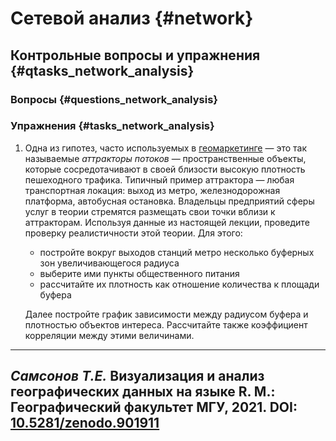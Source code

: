 # Cетевой анализ {#network}



## Контрольные вопросы и упражнения {#qtasks_network_analysis}

### Вопросы {#questions_network_analysis}

### Упражнения {#tasks_network_analysis}

1. Одна из гипотез, часто используемых в [геомаркетинге](https://ru.wikipedia.org/wiki/%D0%93%D0%B5%D0%BE%D0%BC%D0%B0%D1%80%D0%BA%D0%B5%D1%82%D0%B8%D0%BD%D0%B3) — это так называемые _аттракторы потоков_ — пространственные объекты, которые сосредотачивают в своей близости высокую плотность пешеходного трафика. Типичный пример аттрактора — любая транспортная локация: выход из метро, железнодорожная платформа, автобусная остановка. Владельцы предприятий сферы услуг в теории стремятся размещать свои точки вблизи к аттракторам. Используя данные из настоящей лекции, проведите проверку реалистичности этой теории. Для этого:

    - постройте вокруг выходов станций метро несколько буферных зон увеличивающегося радиуса
    - выберите ими пункты общественного питания
    - рассчитайте их плотность как отношение количества к площади буфера
    
    Далее постройте график зависимости между радиусом буфера и плотностью объектов интереса. Рассчитайте также коэффициент корреляции между этими величинами.

----
_Самсонов Т.Е._ **Визуализация и анализ географических данных на языке R.** М.: Географический факультет МГУ, 2021. DOI: [10.5281/zenodo.901911](https://doi.org/10.5281/zenodo.901911)
----
